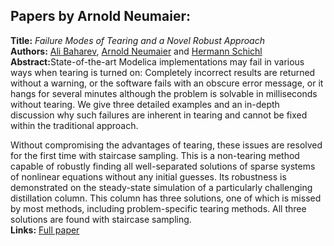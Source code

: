 <h2>Papers by Arnold Neumaier:</h2>
<p>
<b>Title:</b> <i> Failure Modes of Tearing and a Novel Robust Approach </i> <br />
<b>Authors:</b> <a href="../authors/author_11.html">Ali Baharev</a>, <a href="../authors/author_195.html">Arnold Neumaier</a> and <a href="../authors/author_238.html">Hermann Schichl</a><br />
<b>Abstract:</b>State-of-the-art Modelica implementations may fail in various ways when 
tearing is turned on: Completely incorrect results are returned without 
a warning, or the software fails with an obscure error message, or it 
hangs for several minutes although the problem is solvable in 
milliseconds without tearing. We give three detailed examples and an 
in-depth discussion why such failures are inherent in tearing and cannot 
be fixed within the traditional approach.

Without compromising the advantages of tearing, these issues are 
resolved for the first time with staircase sampling. This is a 
non-tearing method capable of robustly finding all well-separated 
solutions of sparse systems of nonlinear equations without any initial 
guesses. Its robustness is demonstrated on the steady-state simulation 
of a particularly challenging distillation column. This column has three 
solutions, one of which is missed by most methods, including 
problem-specific tearing methods. All three solutions are found with 
staircase sampling.<br />
<b>Links:</b> <a href="../submissions/ecp17132353_BaharevNeumaierSchichl.pdf">Full paper</a></p>